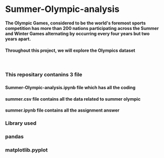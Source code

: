 # Summer-Olympic-analysis

<B>The Olympic Games, considered to be the world's foremost sports competition has more than 200 nations participating across the Summer and Winter Games alternating by occurring every four years but two years apart.<B><br>
  
  <H4>Throughout this project, we will explore the Olympics dataset<H4><BR>
    <H3>This repositary contanins  3 file <br><h3>
      <h4>Summer-Olympic-analysis.ipynb file which has all the coding<br><h4>
        <h4>summer.csv file contains all the data related to  summer olympic<h4>
          <h4>summer.ipynb file contains all the assignment answer<h4>
            
 <h3>Library used<h><br>
 <h4>pandas<h4>
 <h4>matplotlib.pyplot<h4>
                                                                        

      
